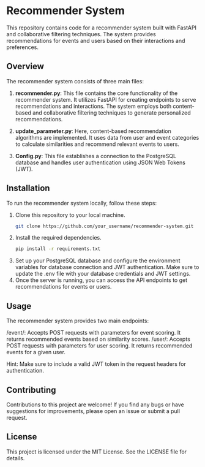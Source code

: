 # Recommender System

This repository contains code for a recommender system built with FastAPI and collaborative filtering techniques. The system provides recommendations for events and users based on their interactions and preferences.

## Overview

The recommender system consists of three main files:

1. **recommender.py**: This file contains the core functionality of the recommender system. It utilizes FastAPI for creating endpoints to serve recommendations and interactions. The system employs both content-based and collaborative filtering techniques to generate personalized recommendations.

2. **update_parameter.py**: Here, content-based recommendation algorithms are implemented. It uses data from user and event categories to calculate similarities and recommend relevant events to users.

3. **Config.py**: This file establishes a connection to the PostgreSQL database and handles user authentication using JSON Web Tokens (JWT).

## Installation

To run the recommender system locally, follow these steps:

1. Clone this repository to your local machine.
   ```bash
   git clone https://github.com/your_username/recommender-system.git
2. Install the required dependencies.
   ```bash
   pip install -r requirements.txt
3. Set up your PostgreSQL database and configure the environment variables for database connection and JWT authentication. Make sure to update the .env file with your database credentials and JWT settings.
4. Once the server is running, you can access the API endpoints to get recommendations for events or users.

## Usage
The recommender system provides two main endpoints:

/event/: Accepts POST requests with parameters for event scoring. It returns recommended events based on similarity scores.
/user/: Accepts POST requests with parameters for user scoring. It returns recommended events for a given user.

Hint: Make sure to include a valid JWT token in the request headers for authentication.

## Contributing
Contributions to this project are welcome! If you find any bugs or have suggestions for improvements, please open an issue or submit a pull request.

## License
This project is licensed under the MIT License. See the LICENSE file for details.
